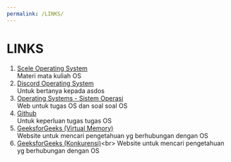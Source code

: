 ```yaml
---
permalink: /LINKS/
---
```

# LINKS
1. [Scele Operating System](https://scele.cs.ui.ac.id/course/view.php?id=3268)<br>
Materi mata kuliah OS
2. [Discord Operating System](https://discord.com/invite/XDuCrVp48m)<br>
Untuk bertanya kepada asdos
3. [Operating Systems - Sistem Operasi](https://os.vlsm.org/)<br>
Web untuk tugas OS dan soal soal OS
4. [Github](https://github.com/)<br>
Untuk keperluan tugas tugas OS
5. [GeeksforGeeks (Virtual Memory)](https://www.geeksforgeeks.org/virtual-memory-in-operating-system/)<br>
Website untuk mencari pengetahuan yg berhubungan dengan OS
6. [GeeksforGeeks (Konkurensi)](https://www.geeksforgeeks.org/concurrency-in-operating-system/#:~:text=Concurrency%20is%20the%20execution%20of,shared%20memory%20or%20message%20passing.)<br>
Website untuk mencari pengetahuan yg berhubungan dengan OS
